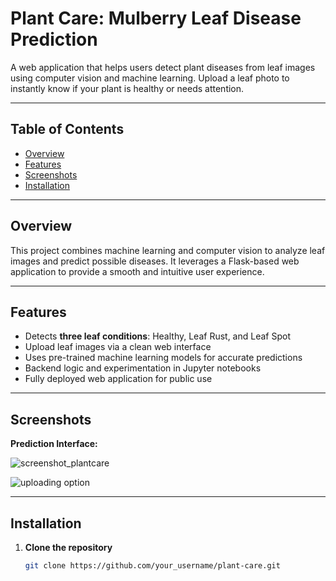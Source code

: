 # Plant Care: Mulberry Leaf Disease Prediction

A web application that helps users detect plant diseases from leaf images using computer vision and machine learning. Upload a leaf photo to instantly know if your plant is healthy or needs attention.

---

## Table of Contents

- [Overview](#overview)
- [Features](#features)
- [Screenshots](#screenshots)
- [Installation](#installation)



---

## Overview

This project combines machine learning and computer vision to analyze leaf images and predict possible diseases. It leverages a Flask-based web application to provide a smooth and intuitive user experience.

---

## Features

- Detects **three leaf conditions**: Healthy, Leaf Rust, and Leaf Spot  
- Upload leaf images via a clean web interface  
- Uses pre-trained machine learning models for accurate predictions  
- Backend logic and experimentation in Jupyter notebooks  
- Fully deployed web application for public use  

---

## Screenshots

**Prediction Interface:**

![screenshot_plantcare](https://github.com/user-attachments/assets/b8ef83bb-219b-4333-a697-fd54b9afdde0)

![uploading option](https://github.com/user-attachments/assets/fe57a0bc-0fa9-408b-b0ce-d89a89c64be9)



---

## Installation

1. **Clone the repository**
   ```bash
   git clone https://github.com/your_username/plant-care.git
